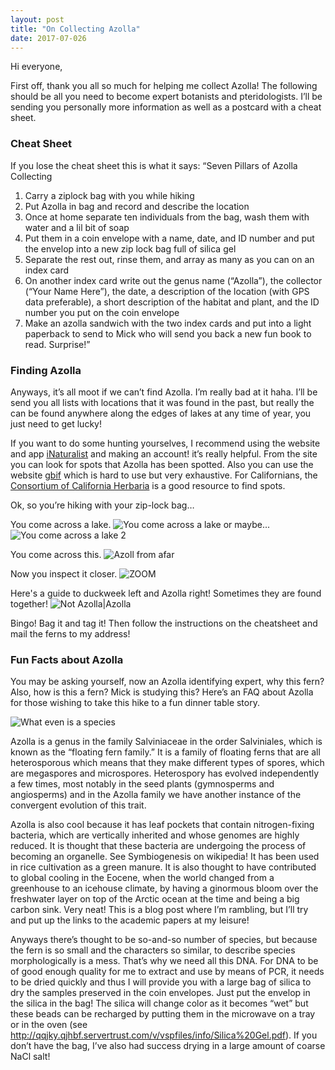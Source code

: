 ```yaml
---
layout: post
title: "On Collecting Azolla"
date: 2017-07-026
---
```

Hi everyone, 

First off, thank you all so much for helping me collect Azolla! The following should be all you need to become expert botanists and pteridologists. I’ll be sending you personally more information as well as a postcard with a cheat sheet.

### Cheat Sheet
If you lose the cheat sheet this is what it says:
“Seven Pillars of Azolla Collecting
1. Carry a ziplock bag with you while hiking
2. Put Azolla in bag and record and describe the location
3. Once at home separate ten individuals from the bag, wash them with water and a lil bit of soap
4. Put them in a coin envelope with a name, date, and ID number and put the envelop into a new zip lock bag full of silica gel
5. Separate the rest out, rinse them, and array as many as you can on an index card
6. On another index card write out the genus name (“Azolla”), the collector (“Your Name Here”), the date, a description of the location (with GPS data preferable), a short description of the habitat and plant, and the ID number you put on the coin envelope
7. Make an azolla sandwich with the two index cards and put into a light paperback to send to Mick who will send you back a new fun book to read. Surprise!”

### Finding Azolla
Anyways, it’s all moot if we can’t find Azolla. I’m really bad at it haha. I’ll be send you all lists with locations that it was found in the past, but really the can be found anywhere along the edges of lakes at any time of year, you just need to get lucky!

If you want to do some hunting yourselves, I recommend using the website and app [iNaturalist](https://www.inaturalist.org) and making an account! it’s really helpful. From the site you can look for spots that Azolla has been spotted. Also you can use the website [gbif](gbif.org) which is hard to use but very exhaustive. For Californians, the [Consortium of California Herbaria](http://ucjeps.berkeley.edu/consortium/) is a good resource to find spots.

Ok, so you’re hiking with your zip-lock bag…

You come across a lake.
![You come across a lake](MichaelSongAGradStudent.github.io/images/image1.jpg "Lake")
or maybe...
![You come across a lake 2](MichaelSongAGradStudent.github.io/images/image2.jpg "Lake2")

You come across this.
![Azoll from afar](MichaelSongAGradStudent.github.io/images/image4.jpg "Azollafar")

Now you inspect it closer.
![ZOOM](MichaelSongAGradStudent.github.io/images/image3.jpg "Look at it! Fern...")

Here's a guide to duckweek left and Azolla right! Sometimes they are found together!
![Not Azolla|Azolla](MichaelSongAGradStudent.github.io/images/image5.jpg "Lake")


Bingo! Bag it and tag it! Then follow the instructions on the cheatsheet and mail the ferns to my address! 

### Fun Facts about Azolla

You may be asking yourself, now an Azolla identifying expert, why this fern? Also, how is this a fern? Mick is studying this? Here’s an FAQ about Azolla for those wishing to take this hike to a fun dinner table story.

![What even is a species](MichaelSongAGradStudent.github.io/images/AZOLLA.jpg "AZOLLA")

Azolla is a genus in the family Salviniaceae in the order Salviniales, which is known as the “floating fern family.” It is a family of floating ferns that are all heterosporous which means that they make different types of spores, which are megaspores and microspores. Heterospory has evolved independently a few times, most notably in the seed plants (gymnosperms and angiosperms) and in the Azolla family we have another instance of the convergent evolution of this trait. 

Azolla is also cool because it has leaf pockets that contain nitrogen-fixing bacteria, which are vertically inherited and whose genomes are highly reduced. It is thought that these bacteria are undergoing the process of becoming an organelle. See Symbiogenesis on wikipedia! It has been used in rice cultivation as a green manure. It is also thought to have contributed to global cooling in the Eocene, when the world changed from a greenhouse to an icehouse climate, by having a ginormous bloom over the freshwater layer on top of the Arctic ocean at the time and being a big carbon sink. Very neat! This is a blog post where I’m rambling, but I’ll try and put up the links to the academic papers at my leisure! 

Anyways there’s thought to be so-and-so number of species, but because the fern is so small and the characters so similar, to describe species morphologically is a mess. That’s why we need all this DNA. For DNA to be of good enough quality for me to extract and use by means of PCR, it needs to be dried quickly and thus I will provide you with a large bag of silica to dry the samples preserved in the coin envelopes. Just put the envelop in the silica in the bag! The silica will change color as it becomes “wet” but these beads can be recharged by putting them in the microwave on a tray or in the oven (see http://qqjky.qjhbf.servertrust.com/v/vspfiles/info/Silica%20Gel.pdf). If you don’t have the bag, I’ve also had success drying in a large amount of coarse NaCl salt! 
